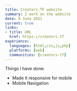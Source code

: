 ```yaml
---
title: Creators.TF website
summary: I work on the website
date: 9 June 2021
current: true
links:
- title: URL
  href: https://creators.tf
experience:
  languages: [html,css,js,php]
  platforms: [web]
  communities: [creators-tf]
---
```

Things I have done:
* Made it responsive for mobile
* Mobile Navigation